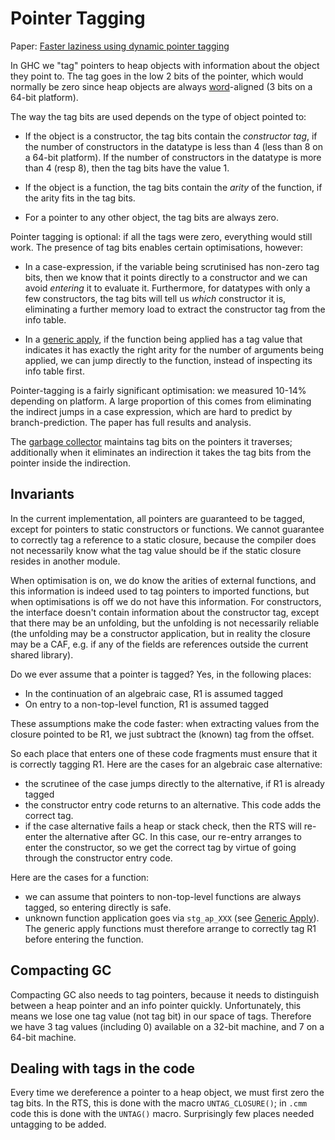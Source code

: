 # Pointer Tagging


Paper: [ Faster laziness using dynamic pointer tagging](http://www.haskell.org/~simonmar/papers/ptr-tagging.pdf)


In GHC we "tag" pointers to heap objects with information about the object they point to.  The tag goes in the low 2 bits of the pointer, which would normally be zero since heap objects are always [word](commentary/rts/word)-aligned (3 bits on a 64-bit platform).


The way the tag bits are used depends on the type of object pointed to:

- If the object is a constructor, the tag bits contain the *constructor tag*, if the number of
  constructors in the datatype is less than 4 (less than 8 on a 64-bit platform).  If the number of
  constructors in the datatype is more than 4 (resp 8), then the tag bits have the value 1.

- If the object is a function, the tag bits contain the *arity* of the function, if the arity fits
  in the tag bits.

- For a pointer to any other object, the tag bits are always zero.


Pointer tagging is optional: if all the tags were zero, everything would still work.  The presence of tag bits enables certain optimisations, however:

- In a case-expression, if the variable being scrutinised has non-zero tag bits, then we know
  that it points directly to a constructor and we can avoid *entering* it to evaluate it.
  Furthermore, for datatypes with only a few constructors, the tag bits will tell us *which*
  constructor it is, eliminating a further memory load to extract the constructor tag from the
  info table.

- In a [generic apply](commentary/rts/haskell-execution/function-calls#generic-apply), if the function being applied has a tag value that indicates it has exactly the
  right arity for the number of arguments being applied, we can jump directly to the function, instead of
  inspecting its info table first.


Pointer-tagging is a fairly significant optimisation: we measured 10-14% depending on platform.  A large proportion of this comes from eliminating the indirect jumps in a case expression, which are hard to predict by branch-prediction.  The paper has full results and analysis.


The [garbage collector](commentary/rts/storage/gc) maintains tag bits on the pointers it traverses; additionally when it eliminates an indirection it takes the tag bits from the pointer inside the indirection.

## Invariants


In the current implementation, all pointers are guaranteed to be tagged, except for pointers to static constructors or functions.  We cannot guarantee to correctly tag a reference to a static closure, because the compiler does not necessarily know what the tag value should be if the static closure resides in another module.


When optimisation is on, we do know the arities of external functions, and this information is indeed used to tag pointers to imported functions, but when optimisations is off we do not have this information.  For constructors, the interface doesn't contain information about the constructor tag, except that there may be an unfolding, but the unfolding is not necessarily reliable (the unfolding may be a constructor application, but in reality the closure may be a CAF, e.g. if any of the fields are references outside the current shared library).


Do we ever assume that a pointer is tagged?  Yes, in the following places:

- In the continuation of an algebraic case, R1 is assumed tagged
- On entry to a non-top-level function, R1 is assumed tagged


These assumptions make the code faster: when extracting values from the closure pointed to be R1, we just subtract the (known) tag from the offset.


So each place that enters one of these code fragments must ensure that it is correctly tagging R1.  Here are the cases for an algebraic case alternative:

- the scrutinee of the case jumps directly to the alternative, if R1 is already tagged
- the constructor entry code returns to an alternative.  This code adds the correct tag.
- if the case alternative fails a heap or stack check, then the RTS will re-enter the alternative after
  GC.  In this case, our re-entry arranges to enter the constructor, so we get the correct tag by
  virtue of going through the constructor entry code.


Here are the cases for a function:

- we can assume that pointers to non-top-level functions are always tagged, so entering directly
  is safe.
- unknown function application goes via `stg_ap_XXX` (see [Generic Apply](commentary/rts/haskell-execution/function-calls#)).  
  The generic apply functions must therefore arrange to correctly tag R1 before entering the function.

## Compacting GC


Compacting GC also needs to tag pointers, because it needs to distinguish between a heap pointer and an info pointer quickly.  Unfortunately, this means we lose one tag value (not tag bit) in our space of tags.  Therefore we have 3 tag values (including 0) available on a 32-bit machine, and 7 on a 64-bit machine.

## Dealing with tags in the code


Every time we dereference a pointer to a heap object, we must first zero the tag bits.  In the RTS, this is done with the macro `UNTAG_CLOSURE()`; in `.cmm` code this is done with the `UNTAG()` macro.  Surprisingly few places needed untagging to be added.
